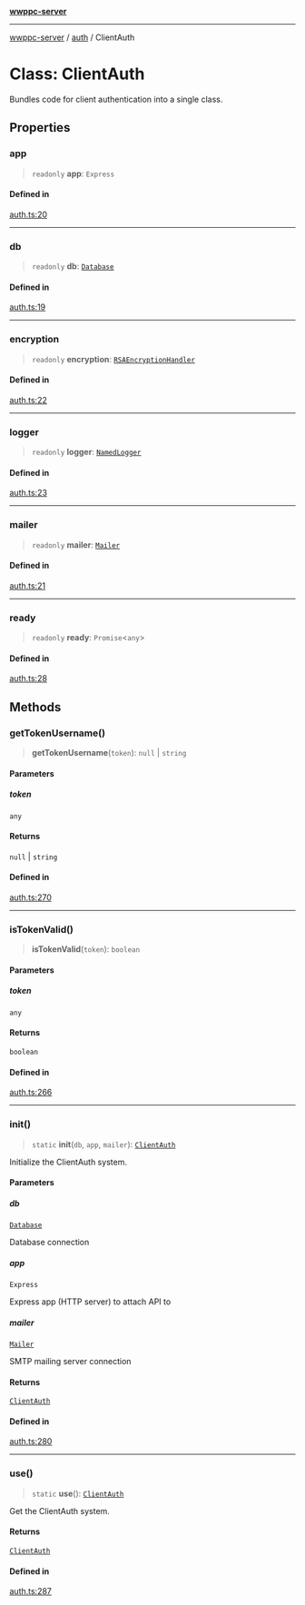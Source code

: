 [**wwppc-server**](../../README.md)

***

[wwppc-server](../../modules.md) / [auth](../README.md) / ClientAuth

# Class: ClientAuth

Bundles code for client authentication into a single class.

## Properties

### app

> `readonly` **app**: `Express`

#### Defined in

[auth.ts:20](https://github.com/WWPPC/WWPPC-server/blob/ee3abdd1c71a13a423c7eb75f79ad6723d0eebfc/src/auth.ts#L20)

***

### db

> `readonly` **db**: [`Database`](../../database/classes/Database.md)

#### Defined in

[auth.ts:19](https://github.com/WWPPC/WWPPC-server/blob/ee3abdd1c71a13a423c7eb75f79ad6723d0eebfc/src/auth.ts#L19)

***

### encryption

> `readonly` **encryption**: [`RSAEncryptionHandler`](../../cryptoUtil/classes/RSAEncryptionHandler.md)

#### Defined in

[auth.ts:22](https://github.com/WWPPC/WWPPC-server/blob/ee3abdd1c71a13a423c7eb75f79ad6723d0eebfc/src/auth.ts#L22)

***

### logger

> `readonly` **logger**: [`NamedLogger`](../../log/classes/NamedLogger.md)

#### Defined in

[auth.ts:23](https://github.com/WWPPC/WWPPC-server/blob/ee3abdd1c71a13a423c7eb75f79ad6723d0eebfc/src/auth.ts#L23)

***

### mailer

> `readonly` **mailer**: [`Mailer`](../../email/classes/Mailer.md)

#### Defined in

[auth.ts:21](https://github.com/WWPPC/WWPPC-server/blob/ee3abdd1c71a13a423c7eb75f79ad6723d0eebfc/src/auth.ts#L21)

***

### ready

> `readonly` **ready**: `Promise`\<`any`\>

#### Defined in

[auth.ts:28](https://github.com/WWPPC/WWPPC-server/blob/ee3abdd1c71a13a423c7eb75f79ad6723d0eebfc/src/auth.ts#L28)

## Methods

### getTokenUsername()

> **getTokenUsername**(`token`): `null` \| `string`

#### Parameters

##### token

`any`

#### Returns

`null` \| `string`

#### Defined in

[auth.ts:270](https://github.com/WWPPC/WWPPC-server/blob/ee3abdd1c71a13a423c7eb75f79ad6723d0eebfc/src/auth.ts#L270)

***

### isTokenValid()

> **isTokenValid**(`token`): `boolean`

#### Parameters

##### token

`any`

#### Returns

`boolean`

#### Defined in

[auth.ts:266](https://github.com/WWPPC/WWPPC-server/blob/ee3abdd1c71a13a423c7eb75f79ad6723d0eebfc/src/auth.ts#L266)

***

### init()

> `static` **init**(`db`, `app`, `mailer`): [`ClientAuth`](ClientAuth.md)

Initialize the ClientAuth system.

#### Parameters

##### db

[`Database`](../../database/classes/Database.md)

Database connection

##### app

`Express`

Express app (HTTP server) to attach API to

##### mailer

[`Mailer`](../../email/classes/Mailer.md)

SMTP mailing server connection

#### Returns

[`ClientAuth`](ClientAuth.md)

#### Defined in

[auth.ts:280](https://github.com/WWPPC/WWPPC-server/blob/ee3abdd1c71a13a423c7eb75f79ad6723d0eebfc/src/auth.ts#L280)

***

### use()

> `static` **use**(): [`ClientAuth`](ClientAuth.md)

Get the ClientAuth system.

#### Returns

[`ClientAuth`](ClientAuth.md)

#### Defined in

[auth.ts:287](https://github.com/WWPPC/WWPPC-server/blob/ee3abdd1c71a13a423c7eb75f79ad6723d0eebfc/src/auth.ts#L287)
